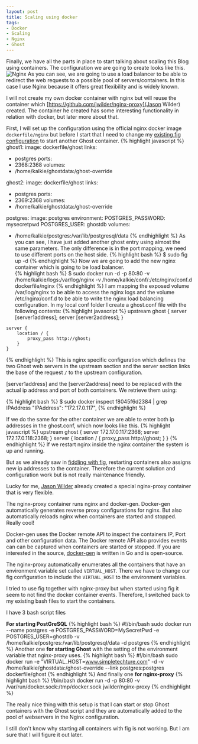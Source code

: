 ```yaml
---
layout: post
title: Scaling using docker
tags:
- Docker
- Scaling
- Nginx
- Ghost
---
```


Finally, we have all the parts in place to start talking about scaling this Blog using containers. The configuration we are going to create looks like this.
![Nginx](../../../img/DockerScalingWithNGinx.png)
As you can see, we are going to use a load balancer to be able to redirect the web requests to a possible pool of servers/containers. In this case I use Nginx because it offers great flexibility and is widely known.

I will not create my own docker container with nginx but will reuse the container which [https://github.com/jwilder/nginx-proxy](Jason Wilder) created. The container he created has some interesting functionality in relation with docker, but later more about that.

First, I will set up the configuration using the official nginx docker image ```dockerfile/nginx``` but before I start that I need to change my [existing fig configuration](http://www.simpletechture.com/fiddling-with-fig/) to start another Ghost container. 
{% highlight javascript %}
ghost1:
  image: dockerfile/ghost
  links:
   - postgres
  ports:
   - 2368:2368
  volumes:
   - /home/kalkie/ghostdata:/ghost-override

ghost2:
  image: dockerfile/ghost
  links:
   - postgres
  ports:
   - 2369:2368
  volumes:
   - /home/kalkie/ghostdata:/ghost-override

postgres:
  image: postgres
  environment:
    POSTGRES_PASSWORD: mysecretpwd
    POSTGRES_USER: ghostdb
  volumes:
   - /home/kalkie/postgres:/var/lib/postgresql/data
{% endhighlight %}
As you can see, I have just added another ghost entry using almost the same parameters. The only difference is in the port mapping, we need to use different ports on the host side.
{% highlight bash %}
$ sudo fig up -d
{% endhighlight %}
Now we are going to add the new nginx container which is going to be load balancer.  
{% highlight bash %}
$ sudo docker run -d -p 80:80 -v /home/kalkie/logs:/var/log/nginx 
  -v /home/kalkie/conf/:/etc/nginx/conf.d dockerfile/nginx
{% endhighlight %}
I am mapping the exposed volume /var/log/nginx to be able to access the nginx logs and the volume /etc/nginx/conf.d to be able to write the nginx load balancing configuration.
In my local conf folder I create a ghost.conf file with the following contents:
{% highlight javascript %}
    upstream ghost {
        server [server1address];
        server [server2address];
    }

    server {
        location / {
            proxy_pass http://ghost;
        }
    }
{% endhighlight %}
This is nginx specific configuration which defines the two Ghost web servers in the upstream section and the server section links the base of the request ```/``` to the upstream configuration.

[server1address] and the [server2address] need to be replaced with the actual ip address and port of both containers. We retrieve them using:

{% highlight bash %}
$ sudo docker inspect f8045f6d2384 | grep IPAddress
        "IPAddress": "172.17.0.117",
{% endhighlight %}

If we do the same for the other container we are able to enter both ip addresses in the ghost.conf, which now looks like this.
{% highlight javascript %}
    upstream ghost {
        server 172.17.0.117:2368;
        server 172.17.0.118:2368;
    }
    server {
        location / {
            proxy_pass http://ghost;
        }
    }
{% endhighlight %}
If we restart nginx inside the nginx container the system is up and running.

But as we already saw in [fiddling with fig](http://www.simpletechture.com/fiddling-with-fig/), restarting containers also assigns new ip addresses to the container. Therefore the current solution and configuration work but is not really maintenance friendly.

Lucky for me, [Jason Wilder](https://github.com/jwilder/nginx-proxy) already created a special nginx-proxy container that is very flexible. 

The nginx-proxy container runs nginx and docker-gen. Docker-gen automatically generates reverse proxy configurations for nginx. But also automatically reloads nginx when containers are started and stopped. Really cool!

Docker-gen uses the Docker remote API to inspect the containers IP, Port and other configuration data. The Docker remote API also provides events can can be captured when containers are started or stopped. If you are interested in the source, [docker-gen](https://github.com/jwilder/docker-gen) is written in Go and is open-source.

The nginx-proxy automatically enumerates all the containers that have an environment variable set called ```VIRTUAL_HOST```. There we have to change our fig configuration to include the ```VIRTUAL_HOST``` to the environment variables.

I tried to use fig together with nginx-proxy but when started using fig it seem to not find the docker container events. Therefore, I switched back to my existing bash files to start the containers. 

I have 3 bash script files

**For starting PostGreSQL**
{% highlight bash %}
#!/bin/bash
sudo docker run --name postgres -e POSTGRES_PASSWORD=MySecretPwd -e POSTGRES_USER=ghostdb 
   -v /home/kalkie/postgres:/var/lib/postgresql/data -d postgres
{% endhighlight %}
Another one **for starting Ghost** with the setting of the environment variable that nginx-proxy uses.
{% highlight bash %}
#!/bin/bash
sudo docker run -e "VIRTUAL_HOST=www.simpletechture.com" -d 
   -v /home/kalkie/ghostdata:/ghost-override --link postgres:postgres dockerfile/ghost
{% endhighlight %}
And finally one **for nginx-proxy**
{% highlight bash %}
!/bin/bash
docker run -d -p 80:80 -v /var/run/docker.sock:/tmp/docker.sock jwilder/nginx-proxy
{% endhighlight %}

The really nice thing with this setup is that I can start or stop Ghost containers with the Ghost script and they are automatically added to the pool of webservers in the Nginx configuration.

I still don't know why starting all containers with fig is not working. But I am sure that I will figure it out later.